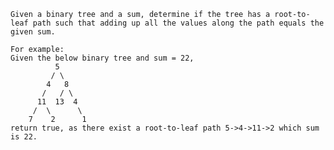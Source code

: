     Given a binary tree and a sum, determine if the tree has a root-to-leaf path such that adding up all the values along the path equals the given sum.

    For example:
    Given the below binary tree and sum = 22,
              5
             / \
            4   8
           /   / \
          11  13  4
         /  \      \
        7    2      1
    return true, as there exist a root-to-leaf path 5->4->11->2 which sum is 22.
